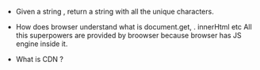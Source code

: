 - Given a string , return a string with all the unique characters.

- How does browser understand what is document.get, . innerHtml etc
   All this superpowers are provided by broowser because browser has JS engine inside it.

- What is CDN ?

